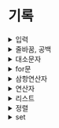 # 기록

<details>
<summary>입력</summary>
<div>

input은 입력된 값을 **문자열**로 인식해준다.

입력된 값을 정수형으로 바꾸고 싶다 **int** 함수를 이용한다.

```python
a = int(input("입력: "))
```

입력값을 두 개 이상으로 구분할 때 **split** 함수를 이용한다.

```python
a = input("입력: ").split()
```

그러나 int 함수는 리스트를 정수형으로 바꾸지 못한다. 이 때 map 함수를 사용한다.

```python
a = map(int, input("입력: ").split())
```

</div>
</details>

<details>
<summary>줄바꿈, 공백</summary>
<div>

**줄바꿈**

파이썬에서 줄바꿈 **\n**

줄바꿈 없이 출력하고 싶다면

```python
print("Hello", end=" ")
print("World")
```

---

**공백**

**strip** 함수는 문자열 내에서 원하는 문자열 또는 공백을 모두 제거한다.

```python
string = "    seulhee   "
print(string.strip())

# "seulhee"
```

</div>
</details>

<details>
<summary>대소문자</summary>
<div>

**대문자**

```python
str.upper()
```

**소문자**

```python
str.lower()
```

**대문자 있는지 확인**

```python
str.isupper()
```

**대소문자 상호 전환**

```python
str.swapcase()
```

</div>
</details>

<details>
<summary>for문</summary>
<div>

데이터의 길이만큼 반복

```python
len(변수명)
```

</div>
</details>

<details>
<summary>삼항연산자</summary>
<div>

```python
[값1] if [조건문] else [값2]
```

</div>
</details>

<details>
<summary>연산자</summary>
<div>

**나누기 연산자**

몫
//

나머지
%

**or 연산자**

파이썬에서 or 연산자는 **or**

```python
if (a == b or c == a):
```

</div>
</details>

<details>
<summary>리스트</summary>
<div>

비어있는 리스트

```python
empty = list()
```

</div>
</details>

<details>
<summary>정렬</summary>
<div>

default가 오름차순, (reverse=True)를 붙이면 내림차순이다.

```python
list.sort(reverse=True)
```

</div>
</details>

<details>
<summary>set</summary>
<div>

set()은 집합에 관련된 것을 쉽게 처리하기 위해 만든 자료형이다.

set은 중복을 허용하지 않고 순서가 없다.

</div>
</details>
